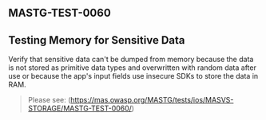 ##  MASTG-TEST-0060

## Testing Memory for Sensitive Data

Verify that sensitive data can't be dumped from memory because the data is not stored as primitive data types and overwritten with random data after use or because the app's input fields use insecure SDKs to store the data in RAM.

> Please see: (https://mas.owasp.org/MASTG/tests/ios/MASVS-STORAGE/MASTG-TEST-0060/)